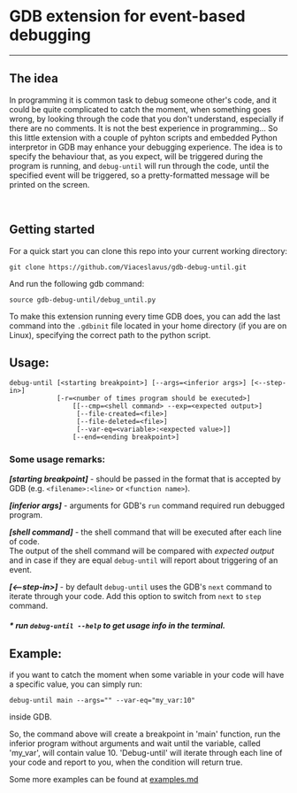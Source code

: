 # GDB extension for event-based debugging

---

## The idea
In programming it is common task to debug someone other's code, and it could be quite complicated to catch the moment, when something goes wrong, by looking through the code that you don't understand, especially if there are no comments. It is not the best experience in programming... So this little extension with a couple of pyhton scripts and embedded Python interpretor in GDB may enhance your debugging experience. The idea is to specify the behaviour that, as you expect, will be triggered during the program is running, and ```debug-until``` will run through the code, until the specified event will be triggered, so a pretty-formatted message will be printed on the screen.

</br>

## Getting started
For a quick start you can clone this repo into your current working directory:
```
git clone https://github.com/Viaceslavus/gdb-debug-until.git
```

And run the following gdb command:
```
source gdb-debug-until/debug_until.py
```

To make this extension running every time GDB does, you can add the last command into the ```.gdbinit``` file located in your home directory (if you are on Linux), 
specifying the correct path to the python script.

  
## Usage: 

```
debug-until [<starting breakpoint>] [--args=<inferior args>] [<--step-in>]
            [-r=<number of times program should be executed>] 
                [[--cmp=<shell command> --exp=<expected output>]
                 [--file-created=<file>]
                 [--file-deleted=<file>]
                 [--var-eq=<variable>:<expected value>]]
                [--end=<ending breakpoint>]
```

### Some usage remarks:

***[starting breakpoint]*** - should be passed in the format that is accepted by GDB (e.g. ```<filename>:<line>``` or ```<function name>```).  

***[inferior args]*** - arguments for GDB's ```run``` command required run debugged program.  

***[shell command]*** - the shell command that will be executed after each line of code.  
The output of the shell command will be compared with *expected output* and in case if they are equal ```debug-until``` will report about triggering of an event.

***[<--step-in>]*** - by default ```debug-until``` uses the GDB's ```next``` command to iterate through your code. Add this option to switch from ```next``` to ```step``` command.

##### * run ```debug-until --help``` to get usage info in the terminal.

## Example:

if you want to catch the moment when some variable in your code will have a specific value, you can simply run:
```
debug-until main --args="" --var-eq="my_var:10"
```
inside GDB.

So, the command above will create a breakpoint in 'main' function, run the inferior program without arguments and wait until the variable, called 'my_var', will contain value 10. 'Debug-until' will iterate through each line of your code and report to you, when the condition will return true. 

Some more examples can be found at [examples.md](https://github.com/Viaceslavus/gdb-debug-until/blob/master/examples.md)
